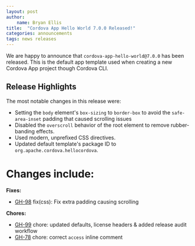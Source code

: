 ```yaml
---
layout: post
author:
    name: Bryan Ellis
title:  "Cordova App Hello World 7.0.0 Released!"
categories: announcements
tags: news releases
---
```


We are happy to announce that `cordova-app-hello-world@7.0.0` has been released. This is the default app template used when creating a new Cordova App project though Cordova CLI.

## Release Highlights

The most notable changes in this release were:

- Setting the `body` element's `box-sizing` to `border-box` to avoid the `safe-area-inset` padding that caused scrolling issues
- Disabled the `overscroll` behavior of the root element to remove rubber-banding effects.
- Used modern, unprefixed CSS directives.
- Updated default template's package ID to `org.apache.cordova.hellocordova`.

<!--more-->
# Changes include:

**Fixes:**

* [GH-98](https://github.com/apache/cordova-app-hello-world/pull/98) fix(css): Fix extra padding causing scrolling

**Chores:**

* [GH-99](https://github.com/apache/cordova-app-hello-world/pull/99) chore: updated defaults, license headers & added release audit workflow
* [GH-78](https://github.com/apache/cordova-app-hello-world/pull/78) chore: correct `access` inline comment
